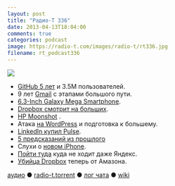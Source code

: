 ```yaml
---
layout: post
title: "Радио-Т 336"
date: 2013-04-13T18:04:00
comments: true
categories: podcast
image: https://radio-t.com/images/radio-t/rt336.jpg
filename: rt_podcast336
---
```

![](https://radio-t.com/images/radio-t/rt336.jpg)

* [GitHub 5 лет](http://www.slashgear.com/github-turns-five-boasts-3-5-million-users-11277490/) и 3.5М пользователей.
* 9 лет [Gmail](http://www.androidauthority.com/google-celebrates-9-years-gmail-infographic-188396/) с этапами большого пути.
* [6.3-Inch Galaxy Mega Smartphone](http://mashable.com/2013/04/11/samsung-galaxy-mega/).
* [Dropbox смотрит на больших](http://techcrunch.com/2013/04/10/dropbox-for-teams-gets-dropped-in-re-branding-to-reflect-business-focus/).
* [HP Moonshot](http://www.engadget.com/2013/04/09/hp-moonshot-official/) .
*  Атака [на WordPress](http://arstechnica.com/security/2013/04/huge-attack-on-wordpress-sites-could-spawn-never-before-seen-super-botnet/) и подготовка к большему.
* [LinkedIn купил Pulse](http://www.androidauthority.com/linkedin-pulse-acquisition-189286/).
* [5 предсказаний из прошлого](http://www.makeuseof.com/tag/the-future-is-here-5-predictions-from-the-past-did-these-come-true/)
*  Слухи о [новом iPhone](http://www.macrumors.com/2013/04/12/analyst-iphone-5s-will-have-larger-camera-new-fingerprint-technology-same-screen-size/).
* [Пойти туда](http://money.cnn.com/2013/04/08/technology/security/shodan/) куда не ходит даже Яндекс.
* [Убийца Dropbox](http://arstechnica.com/information-technology/2013/04/amazon-turns-cloud-drive-into-a-dropbox-rival-with-file-syncing/) теперь от Амазона.

[аудио](http://cdn.radio-t.com/rt_podcast336.mp3) ● [radio-t.torrent](http://cdn.radio-t.com/torrents/rt_podcast336.mp3.torrent) ● [лог чата](http://chat.radio-t.com/logs/radio-t-336.html) ● [wiki](http://wiki.radio-t.com/%D0%92%D1%8B%D0%BF%D1%83%D1%81%D0%BA_336)<audio src="http://cdn.radio-t.com/rt_podcast336.mp3" preload="none"></audio>
